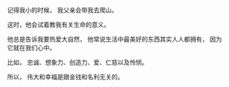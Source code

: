 记得我小的时候，
我父亲会带我去爬山。

这时，他会试着教我有关生命的意义。

他总是告诉我要热爱大自然，
他常说生活中最美好的东西其实人人都拥有，
因为它就在我们心中。

比如，
忠诚、想象力、创造力、爱、仁慈以及怜悯。

所以，
伟大和幸福是跟金钱和名利无关的。
